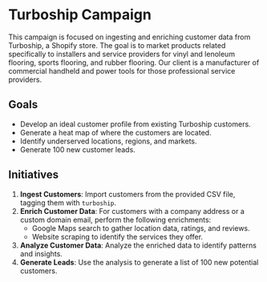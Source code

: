 # Turboship Campaign

This campaign is focused on ingesting and enriching customer data from Turboship, a Shopify store. The goal is to market products related specifically to installers and service providers for vinyl and lenoleum flooring, sports flooring, and rubber flooring. Our client is a manufacturer of commercial handheld and power tools for those professional service providers.

## Goals

*   Develop an ideal customer profile from existing Turboship customers.
*   Generate a heat map of where the customers are located.
*   Identify underserved locations, regions, and markets.
*   Generate 100 new customer leads.

## Initiatives

1.  **Ingest Customers**: Import customers from the provided CSV file, tagging them with `turboship`.
2.  **Enrich Customer Data**: For customers with a company address or a custom domain email, perform the following enrichments:
    *   Google Maps search to gather location data, ratings, and reviews.
    *   Website scraping to identify the services they offer.
3.  **Analyze Customer Data**: Analyze the enriched data to identify patterns and insights.
4.  **Generate Leads**: Use the analysis to generate a list of 100 new potential customers.